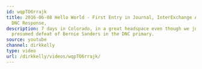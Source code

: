 ```yaml
---
id: wqpTO6rrajk
title: 2016-06-08 Hello World - First Entry in Journal, InterExchange Auth, Bernie
  DNC Response,
description: 7 days in Colorado, in a great headspace even though we just saw the
  presumed defeat of Bernie Sanders in the DNC primary.
source: youtube
channel: dirkkelly
type: video
url: /dirkkelly/videos/wqpTO6rrajk/
---
```

